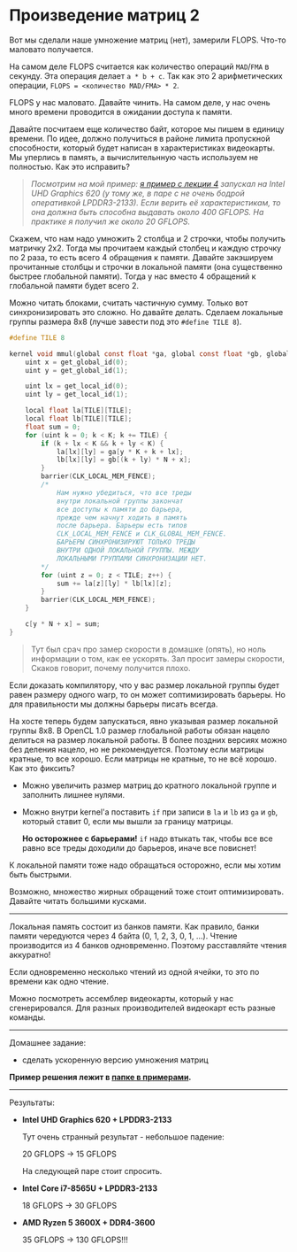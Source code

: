 # Произведение матриц 2

Вот мы сделали наше умножение матриц (нет), замерили FLOPS. Что-то маловато получается. 


На самом деле FLOPS считается как количество операций `MAD`/`FMA` в секунду. Эта операция делает `a * b + c`. Так как это 2 арифметических операции, `FLOPS = <количество MAD/FMA> * 2`.

FLOPS у нас маловато. Давайте чинить. На самом деле, у нас очень много времени проводится в ожидании доступа к памяти.

Давайте посчитаем еще количество байт, которое мы пишем в единицу времени. По идее, должно получиться в районе лимита пропускной способности, который будет написан в характеристиках видеокарты. Мы уперлись в память, а вычислительнную часть используем не полностью. Как это исправить?

> *Посмотрим на мой пример: [я пример с лекции 4](../examples/4) запускал на Intel UHD Graphics 620 (у тому же, в паре с не очень бодрой оперативкой LPDDR3-2133). Если верить её характеристикам, то она должна быть способна выдавать около 400 GFLOPS. На практике я получил же около 20 GFLOPS.*

Скажем, что нам надо умножить 2 столбца и 2 строчки, чтобы получить матричку 2x2. Тогда мы прочитаем каждый столбец и каждую строчку по 2 раза, то есть всего 4 обращения к памяти. Давайте закэшируем прочитанные столбцы и строчки в локальной памяти (она существенно быстрее глобальной памяти). Тогда у нас вместо 4 обращений к глобальной памяти будет всего 2.

Можно читать блоками, считать частичную сумму. Только вот синхронизировать это сложно. Но давайте делать. Сделаем локальные группы размера 8x8 (лучше завести под это `#define TILE 8`).


```c
#define TILE 8

kernel void mmul(global const float *ga, global const float *gb, global float *c, const uint N, const uint K, const uint M) {
    uint x = get_global_id(0); 
    uint y = get_global_id(1);

    uint lx = get_local_id(0);
    uint ly = get_local_id(1);

    local float la[TILE][TILE];
    local float lb[TILE][TILE];
    float sum = 0;
    for (uint k = 0; k < K; k += TILE) {
        if (k + lx < K && k + ly < K) {
            la[lx][ly] = ga[y * K + k + lx];
            lb[lx][ly] = gb[(k + ly) * N + x];
        }
        barrier(CLK_LOCAL_MEM_FENCE); 
        /*  
            Нам нужно убедиться, что все треды
            внутри локальной группы закончат
            все доступы к памяти до барьера,
            прежде чем начнут ходить в память
            после барьера. Барьеры есть типов
            CLK_LOCAL_MEM_FENCE и CLK_GLOBAL_MEM_FENCE.
            БАРЬЕРЫ СИНХРОНИЗИРУЮТ ТОЛЬКО ТРЕДЫ
            ВНУТРИ ОДНОЙ ЛОКАЛЬНОЙ ГРУППЫ. МЕЖДУ
            ЛОКАЛЬНЫМИ ГРУППАМИ СИНХРОНИЗАЦИИ НЕТ.
        */ 
        for (uint z = 0; z < TILE; z++) {
            sum += la[z][ly] * lb[lx][z];
        }
        barrier(CLK_LOCAL_MEM_FENCE);
    }

    c[y * N + x] = sum;
}
```

> Тут был срач про замер скорости в домашке (опять), но ноль информации о том, как ее ускорять. Зал просит замеры скорости, Скаков говорит, почему получится плохо.

Если доказать компилятору, что у вас размер локальной группы будет равен размеру одного warp, то он может соптимизировать барьеры. Но для правильности мы должны барьеры писать всегда.

На хосте теперь будем запускаться, явно указывая размер локальной группы 8x8. В OpenCL 1.0 размер глобальной работы обязан нацело делиться на размер локальной работы. В более поздних версиях можно без деления нацело, но не рекомендуется. Поэтому если матрицы кратные, то все хорошо. Если матрицы не кратные, то не всё хорошо. Как это фиксить?
*   Можно увеличить размер матриц до кратного локальной группе и заполнить лишнее нулями.
*   Можно внутри kernel'а поставить `if` при записи в `la` и `lb` из `ga` и `gb`, который ставит 0, если мы вышли за границу матрицы.

    **Но осторожнее с барьерами!** `if` надо втыкать так, чтобы все все равно все треды доходили до барьеров, иначе все повиснет!

К локальной памяти тоже надо обращаться осторожно, если мы хотим быть быстрыми.

Возможно, множество жирных обращений тоже стоит оптимизировать. Давайте читать большими кусками. 

---

Локальная память состоит из банков памяти. Как правило, банки памяти чередуются через 4 байта (0, 1, 2, 3, 0, 1, ...). Чтение производится из 4 банков одновременно. Поэтому расставляйте чтения аккуратно!

Если одновременно несколько чтений из одной ячейки, то это по времени как одно чтение.

Можно посмотреть ассемблер видеокарты, который у нас сгенерировался. Для разных производителей видеокарт есть разные команды.

---

Домашнее задание: 
* сделать ускоренную версию умножения матриц

**Пример решения лежит в [папке в примерами](../examples/5).**

---

Результаты: 

*   **Intel UHD Graphics 620 + LPDDR3-2133**

    Тут очень странный результат - небольшое падение:

    20 GFLOPS -> 15 GFLOPS

    На следующей паре стоит спросить.
    
*   **Intel Core i7-8565U + LPDDR3-2133**

    18 GFLOPS -> 30 GFLOPS

*   **AMD Ryzen 5 3600X + DDR4-3600**

    35 GFLOPS -> 130 GFLOPS!!!